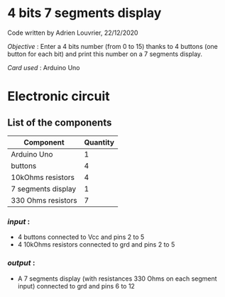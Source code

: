 # **4 bits 7 segments display**

Code written by Adrien Louvrier, 22/12/2020

*Objective* : Enter a 4 bits number (from 0 to 15) thanks to 4 buttons (one button for each bit) and print this number on a 7 segments display.

*Card used* : Arduino Uno

# **Electronic circuit**

## **List of the components**

Component | Quantity 
----------|----------
Arduino Uno | 1
buttons | 4
10kOhms resistors | 4
7 segments display | 1
330 Ohms resistors | 7

### *input* :
- 4 buttons connected to Vcc and pins 2 to 5
- 4 10kOhms resistors connected to grd and pins 2 to 5

### *output* :
- A 7 segments display (with resistances 330 Ohms on each segment input) connected to grd and pins 6 to 12